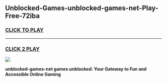 
## Unblocked-Games-unblocked-games-net-Play-Free-72iba
<h3>
<a href="https://premium76.site?title=unblocked-games-net&ref=09A">CLICK TO PLAY</a></h3>
<hr>

<h3>
<a href="https://premium76.site?title=unblocked-games-net&ref=09A">CLICK 2 PLAY</a>
  
</h3>

<a href="https://premium76.site?title=unblocked-games-net&ref=09A"><img src="https://clearcache.store/games.png"></a>


**unblocked-games-net games unblocked: Your Gateway to Fun and Accessible Online Gaming**

